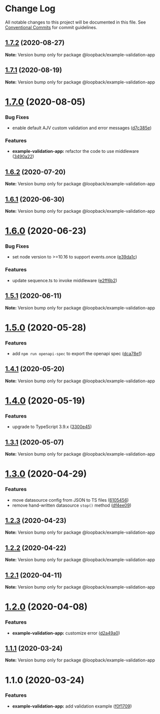 # Change Log

All notable changes to this project will be documented in this file.
See [Conventional Commits](https://conventionalcommits.org) for commit guidelines.

## [1.7.2](https://github.com/strongloop/loopback-next/compare/@loopback/example-validation-app@1.7.1...@loopback/example-validation-app@1.7.2) (2020-08-27)

**Note:** Version bump only for package @loopback/example-validation-app





## [1.7.1](https://github.com/strongloop/loopback-next/compare/@loopback/example-validation-app@1.7.0...@loopback/example-validation-app@1.7.1) (2020-08-19)

**Note:** Version bump only for package @loopback/example-validation-app





# [1.7.0](https://github.com/strongloop/loopback-next/compare/@loopback/example-validation-app@1.6.2...@loopback/example-validation-app@1.7.0) (2020-08-05)


### Bug Fixes

* enable default AJV custom validation and error messages ([d7c385e](https://github.com/strongloop/loopback-next/commit/d7c385ee24f14e187655a68e2a08cff68c5142a9))


### Features

* **example-validation-app:** refactor the code to use middleware ([3490a22](https://github.com/strongloop/loopback-next/commit/3490a225ff8caf7a76ef6c744637515ca67b921a))





## [1.6.2](https://github.com/strongloop/loopback-next/compare/@loopback/example-validation-app@1.6.1...@loopback/example-validation-app@1.6.2) (2020-07-20)

**Note:** Version bump only for package @loopback/example-validation-app





## [1.6.1](https://github.com/strongloop/loopback-next/compare/@loopback/example-validation-app@1.6.0...@loopback/example-validation-app@1.6.1) (2020-06-30)

**Note:** Version bump only for package @loopback/example-validation-app





# [1.6.0](https://github.com/strongloop/loopback-next/compare/@loopback/example-validation-app@1.5.1...@loopback/example-validation-app@1.6.0) (2020-06-23)


### Bug Fixes

* set node version to >=10.16 to support events.once ([e39da1c](https://github.com/strongloop/loopback-next/commit/e39da1ca47728eafaf83c10ce35b09b03b6a4edc))


### Features

* update sequence.ts to invoke middleware ([e2ff6b2](https://github.com/strongloop/loopback-next/commit/e2ff6b22367e919926d0f41f6d939d988c654c00))





## [1.5.1](https://github.com/strongloop/loopback-next/compare/@loopback/example-validation-app@1.5.0...@loopback/example-validation-app@1.5.1) (2020-06-11)

**Note:** Version bump only for package @loopback/example-validation-app





# [1.5.0](https://github.com/strongloop/loopback-next/compare/@loopback/example-validation-app@1.4.1...@loopback/example-validation-app@1.5.0) (2020-05-28)


### Features

* add `npm run openapi-spec` to export the openapi spec ([dca78e1](https://github.com/strongloop/loopback-next/commit/dca78e1ba3241ed2a0e7067e00cc1afd001f0335))





## [1.4.1](https://github.com/strongloop/loopback-next/compare/@loopback/example-validation-app@1.4.0...@loopback/example-validation-app@1.4.1) (2020-05-20)

**Note:** Version bump only for package @loopback/example-validation-app





# [1.4.0](https://github.com/strongloop/loopback-next/compare/@loopback/example-validation-app@1.3.1...@loopback/example-validation-app@1.4.0) (2020-05-19)


### Features

* upgrade to TypeScript 3.9.x ([3300e45](https://github.com/strongloop/loopback-next/commit/3300e4569ab8410bb1285f7a54d326e9d976476d))





## [1.3.1](https://github.com/strongloop/loopback-next/compare/@loopback/example-validation-app@1.3.0...@loopback/example-validation-app@1.3.1) (2020-05-07)

**Note:** Version bump only for package @loopback/example-validation-app





# [1.3.0](https://github.com/strongloop/loopback-next/compare/@loopback/example-validation-app@1.2.3...@loopback/example-validation-app@1.3.0) (2020-04-29)


### Features

* move datasource config from JSON to TS files ([6105456](https://github.com/strongloop/loopback-next/commit/6105456deb6d7acadc3e46867558311dce2d005c))
* remove hand-written datasource `stop()` method ([df4ee09](https://github.com/strongloop/loopback-next/commit/df4ee09482fa67522629c381a0de595ce12d9a1b))





## [1.2.3](https://github.com/strongloop/loopback-next/compare/@loopback/example-validation-app@1.2.2...@loopback/example-validation-app@1.2.3) (2020-04-23)

**Note:** Version bump only for package @loopback/example-validation-app





## [1.2.2](https://github.com/strongloop/loopback-next/compare/@loopback/example-validation-app@1.2.1...@loopback/example-validation-app@1.2.2) (2020-04-22)

**Note:** Version bump only for package @loopback/example-validation-app





## [1.2.1](https://github.com/strongloop/loopback-next/compare/@loopback/example-validation-app@1.2.0...@loopback/example-validation-app@1.2.1) (2020-04-11)

**Note:** Version bump only for package @loopback/example-validation-app





# [1.2.0](https://github.com/strongloop/loopback-next/compare/@loopback/example-validation-app@1.1.1...@loopback/example-validation-app@1.2.0) (2020-04-08)


### Features

* **example-validation-app:** customize error ([d2a49a0](https://github.com/strongloop/loopback-next/commit/d2a49a0bfcec8f1e90fc3bba620f5439d053f38b))





## [1.1.1](https://github.com/strongloop/loopback-next/compare/@loopback/example-validation-app@1.1.0...@loopback/example-validation-app@1.1.1) (2020-03-24)

**Note:** Version bump only for package @loopback/example-validation-app





# 1.1.0 (2020-03-24)


### Features

* **example-validation-app:** add validation example ([f0f1709](https://github.com/strongloop/loopback-next/commit/f0f170961eb3d28cbc0b8d856944048775953f97))
